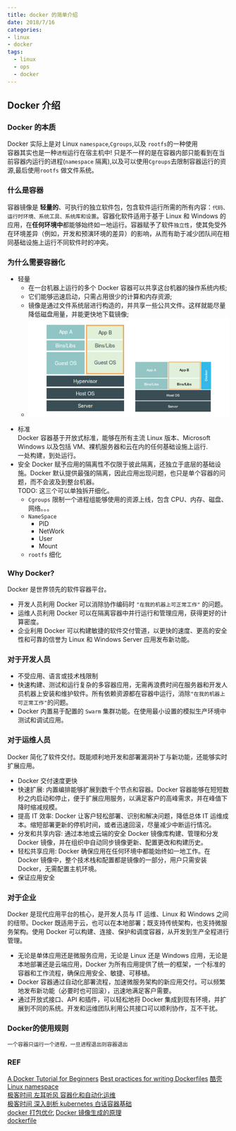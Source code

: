```yaml
---
title: docker 的简单介绍
date: 2018/7/16
categories: 
- linux
- docker
tags: 
  - linux 
  - ops
  - docker
---
```

## Docker 介绍
### Docker 的本质
Docker 实际上是对 Linux `namespace`,`Cgroups`,以及 `rootfs`的一种使用  
容器其实也是一种`进程`运行在宿主机中! 只是不一样的是在容器内部只能看到在当前容器内运行的进程(`namespace` 隔离),以及可以使用`Cgroups`去限制容器运行的资源,最后使用`rootfs` 做文件系统。
<!--more--> 
### 什么是容器
  容器镜像是 **轻量的**、可执行的独立软件包，包含软件运行所需的所有内容：`代码、运行时环境、系统工具、系统库和设置`。容器化软件适用于基于 Linux 和 Windows 的应用，在**任何环境中**都能够始终如一地运行。容器赋予了软件`独立性`，使其免受外在环境差异（例如，开发和预演环境的差异）的影响，从而有助于减少团队间在相同基础设施上运行不同软件时的冲突。

### 为什么需要容器化
+ 轻量
  - 在一台机器上运行的多个 Docker 容器可以共享这台机器的操作系统内核;  
  - 它们能够迅速启动，只需占用很少的计算和内存资源;  
  - 镜像是通过文件系统层进行构造的，并共享一些公共文件。这样就能尽量降低磁盘用量，并能更快地下载镜像;
  - ![docker](images/docker.jpg)
- 标准  
  Docker 容器基于开放式标准，能够在所有主流 Linux 版本、Microsoft Windows 以及包括 VM、裸机服务器和云在内的任何基础设施上运行.    
  一处构建，到处运行。
- 安全
  Docker 赋予应用的隔离性不仅限于彼此隔离，还独立于底层的基础设施。Docker 默认提供最强的隔离，因此应用出现问题，也只是单个容器的问题，而不会波及到整台机器。  
  TODO: 这三个可以单独拆开细化。
  - `Cgroups` 限制一个进程组能够使用的资源上线，包含 CPU、内存、磁盘、网络。。。
  + `NameSpace` 
    - PID
    - NetWork
    - User
    - Mount
  - `rootfs` 细化

### Why Docker?
Docker 是世界领先的软件容器平台。
- 开发人员利用 Docker 可以消除协作编码时 `"在我的机器上可正常工作"` 的问题。
- 运维人员利用 Docker 可以在隔离容器中并行运行和管理应用，获得更好的计算密度。
- 企业利用 Docker 可以构建敏捷的软件交付管道，以更快的速度、更高的安全性和可靠的信誉为 Linux 和 Windows Server 应用发布新功能。

### 对于开发人员
- 不受应用、语言或技术栈限制
- 快速构建、测试和运行复杂的多容器应用，无需再浪费时间在服务器和开发人员机器上安装和维护软件。所有依赖资源都在容器中运行，消除` "在我的机器上可正常工作" `的问题。
- Docker 内置易于配置的 `Swarm` 集群功能。在使用最小设置的模拟生产环境中测试和调试应用。

### 对于运维人员
Docker 简化了软件交付。既能顺利地开发和部署漏洞补丁与新功能，还能够实时扩展应用。
- Docker 交付速度更快
- 快速扩展: 内置编排能够扩展到数千个节点和容器。Docker 容器能够在短短数秒之内启动和停止，便于扩展应用服务，以满足客户的高峰需求，并在峰值下降时缩减规模。
- 提高 IT 效率: Docker 让客户轻松部署、识别和解决问题，降低总体 IT 运维成本。缩短部署更新的停机时间，或者迅速回滚，尽量减少中断运行情况。
- 分发和共享内容: 通过本地或云端的安全 Docker 镜像库构建、管理和分发 Docker 镜像，并在组织中自动同步镜像更新、配置更改和构建历史。
- 轻松共享应用: Docker 确保应用在任何环境中都能始终如一地工作。在 Docker 镜像中，整个技术栈和配置都是镜像的一部分，用户只需安装 Docker，无需配置主机环境。
- 保证应用安全

### 对于企业
Docker 是现代应用平台的核心，是开发人员与 IT 运维、Linux 和 Windows 之间的纽带。Docker 既适用于云，也可以在本地部署；既支持传统架构，也支持微服务架构。使用 Docker 可以构建、连接、保护和调度容器，从开发到生产全程进行管理。
- 无论是单体应用还是微服务应用，无论是 Linux 还是 Windows 应用，无论是本地部署还是云端应用，Docker 为所有应用提供了统一的框架，一个标准的容器和工作流程，确保应用安全、敏捷、可移植。
- Docker 容器通过自动化部署流程，加速微服务架构的新应用交付。可以频繁地发布新功能（必要时也可回滚），迅速地满足客户需要。
- 通过开放式接口、API 和插件，可以轻松地将 Docker 集成到现有环境，并扩展到不同的系统。开发和运维团队利用公共接口可以顺利协作，互不干扰。

### Docker的使用规则
    一个容器只运行一个进程，一旦进程退出则容器退出

### REF
[A Docker Tutorial for Beginners](https://docker-curriculum.com/) 
[Best practices for writing Dockerfiles](https://docs.docker.com/develop/develop-images/dockerfile_best-practices/)
[酷壳 Linux namespace](https://coolshell.cn/articles/17010.html)  
[极客时间 左耳听风 容器化和自动化运维](https://time.geekbang.org/column/article/11665)    
[极客时间 深入剖析 kubernetes 白话容器基础](https://time.geekbang.org/column/116)  
[docker 打包优化](https://mp.weixin.qq.com/s/G4pX6OwI8muzRtXBxNak8Q)
[Docker 镜像生成的原理](https://mp.weixin.qq.com/s/Evcgah0Bwcr1O2yOr-G-tg)  
[dockerfile](https://docs.docker.com/engine/reference/builder/)
